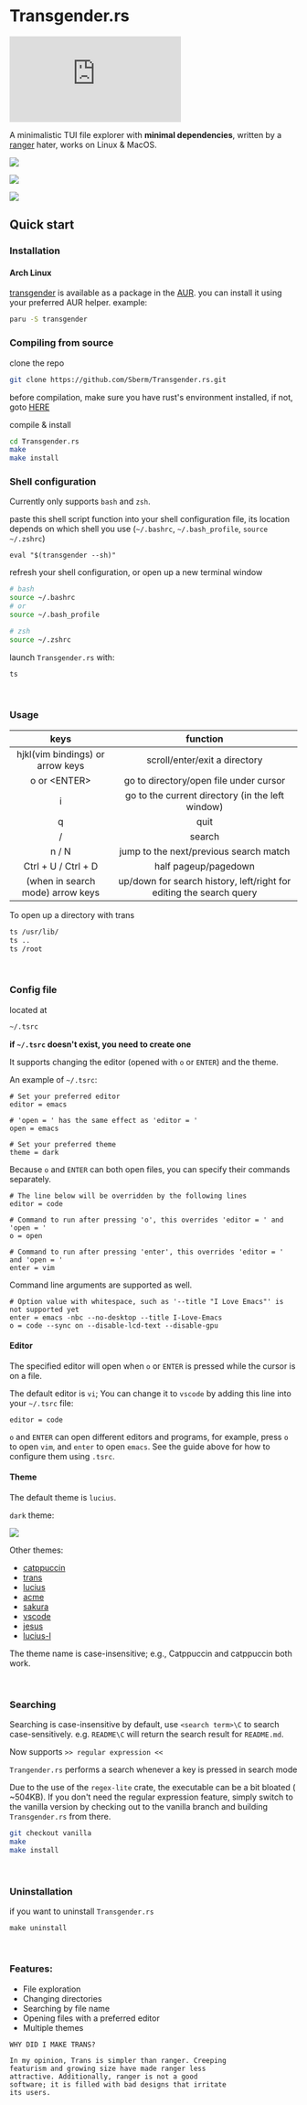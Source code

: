# Transgender.rs

[![version][version-badge]][version-url]

[version-badge]: https://img.shields.io/github/v/release/sberm/Transgender.rs
[version-url]: https://github.com/Sberm/Transgender.rs/releases

A minimalistic TUI file explorer with **minimal dependencies**, written by a [ranger](https://github.com/ranger/ranger) hater, works on Linux & MacOS.

![](img/catppuccin.png)

![](img/trans_.jpg)

![](img/lucius.jpg)

## Quick start

### Installation

#### Arch Linux

[transgender](https://aur.archlinux.org/packages/transgender) is available as a package in the [AUR](https://aur.archlinux.org). you can install it using your preferred AUR helper. example:

```sh
paru -S transgender
```

### Compiling from source

clone the repo
```bash
git clone https://github.com/Sberm/Transgender.rs.git
```

before compilation, make sure you have rust's environment installed, if not, goto [HERE](https://www.rust-lang.org/tools/install)
<br/>

compile & install
```bash
cd Transgender.rs
make
make install
```

### Shell configuration

Currently only supports `bash` and `zsh`.

paste this shell script function into your shell configuration file, its location depends on which shell you use (`~/.bashrc`, `~/.bash_profile`, `source ~/.zshrc`)
```
eval "$(transgender --sh)"
```

refresh your shell configuration, or open up a new terminal window
```bash
# bash
source ~/.bashrc
# or
source ~/.bash_profile

# zsh
source ~/.zshrc
```

launch `Transgender.rs` with:
```bash
ts
```

<br/>

### Usage

| keys                             | function                                                            |
| :---:                            | :---:                                                               |
| hjkl(vim bindings) or arrow keys | scroll/enter/exit a directory                                       |
| o or \<ENTER\>                   | go to directory/open file under cursor                              |
| i                                | go to the current directory (in the left window)                    |
| q                                | quit                                                                |
| /                                | search                                                              |
| n / N                            | jump to the next/previous search match                              |
| Ctrl + U / Ctrl + D              | half pageup/pagedown                                                |
| (when in search mode) arrow keys | up/down for search history, left/right for editing the search query |

To open up a directory with trans
```bash
ts /usr/lib/
ts ..
ts /root
```

<br/>

### Config file

located at

```bash
~/.tsrc
```

**if `~/.tsrc` doesn't exist, you need to create one**

It supports changing the editor (opened with `o` or `ENTER`) and the theme.

An example of `~/.tsrc`:

```tsrc
# Set your preferred editor
editor = emacs

# 'open = ' has the same effect as 'editor = '
open = emacs

# Set your preferred theme
theme = dark
```

Because `o` and `ENTER` can both open files, you can specify their commands separately.
```tsrc
# The line below will be overridden by the following lines
editor = code

# Command to run after pressing 'o', this overrides 'editor = ' and 'open = '
o = open

# Command to run after pressing 'enter', this overrides 'editor = ' and 'open = '
enter = vim
```

Command line arguments are supported as well.
```tsrc
# Option value with whitespace, such as '--title "I Love Emacs"' is not supported yet
enter = emacs -nbc --no-desktop --title I-Love-Emacs
o = code --sync on --disable-lcd-text --disable-gpu
```

#### Editor

The specified editor will open when `o` or `ENTER` is pressed while the cursor is on a
file.

The default editor is `vi`; You can change it to `vscode` by adding this line into your
`~/.tsrc` file:
```tsrc
editor = code
```

`o` and `ENTER` can open different editors and programs, for example, press `o` to open `vim`,
and `enter` to open `emacs`. See the guide above for how to configure them using `.tsrc`.

#### Theme

The default theme is `lucius`.

`dark` theme:

![](img/dark.jpg)

Other themes:

* [catppuccin](https://imgur.com/a/mK2Toin)
* [trans](https://imgur.com/a/m4dmLig)
* [lucius](https://github.com/jonathanfilip/lucius)
* [acme](https://github.com/ianyepan/acme-emacs-theme)
* [sakura](https://imgur.com/a/5YhgVMG)
* [vscode](https://github.com/Mofiqul/vscode.nvim)
* [jesus](https://imgur.com/a/creZltw)
* [lucius-l](https://imgur.com/a/RyImZYW)

The theme name is case-insensitive; e.g., Catppuccin and catppuccin both work.

<br/>

### Searching

Searching is case-insensitive by default, use `<search term>\C` to search
case-sensitively. e.g. `README\C` will return the search result for `README.md`.

Now supports `>> regular expression <<`

`Trangender.rs` performs a search whenever a key is pressed in search mode

Due to the use of the `regex-lite` crate, the executable can be a bit bloated (
~504KB). If you don't need the regular expression feature, simply switch to the
vanilla version by checking out to the vanilla branch and building
`Transgender.rs` from there.

```bash
git checkout vanilla
make
make install
```

<br/>

### Uninstallation

if you want to uninstall `Transgender.rs`
```
make uninstall
```

<br/>

### Features:

* File exploration
* Changing directories
* Searching by file name
* Opening files with a preferred editor
* Multiple themes

```
WHY DID I MAKE TRANS?

In my opinion, Trans is simpler than ranger. Creeping
featurism and growing size have made ranger less
attractive. Additionally, ranger is not a good
software; it is filled with bad designs that irritate
its users.
```
